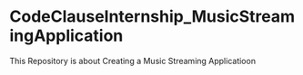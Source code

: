 # CodeClauseInternship_MusicStreamingApplication
This Repository is about Creating a Music Streaming Applicatioon
